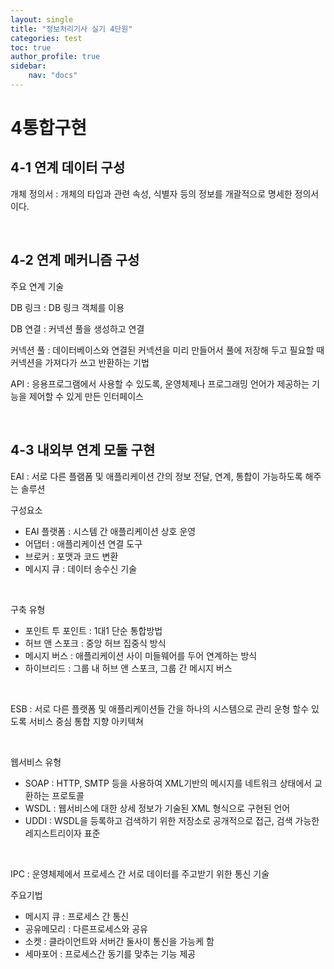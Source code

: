 ```yaml
---
layout: single
title: "정보처리기사 실기 4단원"
categories: test
toc: true
author_profile: true
sidebar:
    nav: "docs"
---
```


# 4통합구현

## 4-1 연계 데이터 구성

개체 정의서 : 개체의 타입과 관련 속성, 식별자 등의 정보를 개괄적으로 명세한 정의서 이다.

<br>


## 4-2 연계 메커니즘 구성

주요 연계 기술

DB 링크 : DB 링크 객체를 이용

DB 연결 : 커넥션 풀을 생성하고 연결


커넥션 풀 : 데이터베이스와 연결된 커넥션을 미리 만들어서 풀에 저장해 두고 필요할 때 커넥션을 가져다가 쓰고 반환하는 기법

API : 응용프로그램에서 사용할 수 있도록, 운영체제나 프로그래밍 언어가 제공하는 기능을 제어할 수 있게 만든 인터페이스




<br>

## 4-3 내외부 연계 모둘 구현

EAI : 서로 다른 플램폼 및 애플리케이션 간의 정보 전달, 연계, 통합이 가능하도록 해주는 솔루션

구성요소
- EAI 플랫폼 : 시스템 간 애플리케이션 상호 운영
- 어댑터 : 애플리케이션 연결 도구
- 브로커 : 포맷과 코드 변환
- 메시지 큐 : 데이터 송수신 기술

<br>

구축 유형
- 포인트 투 포인트 : 1대1 단순 통합방법
- 허브 앤 스포크 : 중앙 허브 집중식 방식
- 메시지 버스 : 애플리케이션 사이 미들웨어를 두어 연계하는 방식
- 하이브리드 : 그룹 내 허브 앤 스포크, 그룹 간 메시지 버스


<br>

ESB : 서로 다른 플랫폼 및 애플리케이션들 간을 하나의 시스템으로 관리 운형 할수 있도록 서비스 중심 통합 지향 아키텍쳐


<br>

웹서비스 유형
- SOAP : HTTP, SMTP 등을 사용하여 XML기반의 메시지를 네트워크 상태에서 교환하는 프로토콜
- WSDL : 웹서비스에 대한 상세 정보가 기술된 XML 형식으로 구현된 언어
- UDDI : WSDL을 등록하고 검색하기 위한 저장소로 공개적으로 접근, 검색 가능한 레지스트리이자 표준


<br>

IPC : 운영체제에서 프로세스 간 서로 데이터를 주고받기 위한 통신 기술

주요기법
- 메시지 큐 : 프로세스 간 통신
- 공유메모리 : 다른프로세스와 공유
- 소켓 : 클라이언트와 서버간 둘사이 통신을 가능케 함
- 세마포어 : 프로세스간 동기를 맞추는 기능 제공